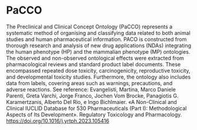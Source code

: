 # PaCCO
The Preclinical and Clinical Concept Ontology (PaCCO) represents a systematic method of organising and classifying data related to both animal studies and human pharmaceutical information. PACO is constructed from thorough research and analysis of new drug applications (NDAs) integrating the human phenotype (HP) and the mammalian phenotype (MP) ontologies. The observed and non-observed ontological effects were extracted from pharmacological reviews and standard product label documents. These encompassed repeated dose toxicity, carcinogenicity, reproductive toxicity, and developmental toxicity studies. Furthermore, the ontology also includes data from labels, covering areas such as warnings, precautions, and adverse reactions.
See reference: Evangelisti, Martina, Marco Daniele Parenti, Greta Varchi, Jorge Franco, Jochen Vom Brocke, Panagiotis G. Karamertzanis, Alberto Del Rio, e Ingo Bichlmaier. «A Non-Clinical and Clinical IUCLID Database for 530 Pharmaceuticals (Part I): Methodological Aspects of Its Development». Regulatory Toxicology and Pharmacology. https://doi.org/10.1016/j.yrtph.2023.105416